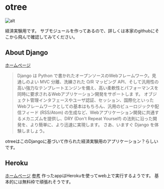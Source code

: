 # otree
![alt](https://cloud.githubusercontent.com/assets/12133577/8742230/210550aa-2c9e-11e5-947a-2d51954ff68b.jpg)

経済実験用です。
サブモジュールを作ってあるので、詳しくは本家のgithubにそこから飛んで確認してみてください。

## About Django
[ホームページ](http://djangoproject.jp/)

>Django は Python で書かれたオープンソースのWebフレームワーク。見通しのよい MVC 分離、洗練された O/R マッピング API、そして汎用性の高い強力なテンプレートエンジンを備え、高い柔軟性とパフォーマンスを同時に要求されるWebアプリケーション開発をサポートしま す。 オブジェクト管理インタフェースやユーザ認証、セッション、国際化といった Webフレームワークとしての基本はもちろん、汎用のビューロジックや配信フィード (RSS/Atom) の生成など、Webアプリケーション開発に共通するメカニズムを提供し、DRY (Don't Repeat Yourself) の法則に沿った開発を、より簡単に、より迅速に実現します。 さあ、いますぐ Django を体験しましょう。

otreeはこのDjangoに基づいて作られた経済実験用のアプリケーション？らしいです。

## Heroku
[ホームページ](https://www.heroku.com/)
[参考](http://developers.mobage.jp/blog/how-to-use-for-beginners-heroku)
作ったappはHerokuを使ってweb上で実行するようです。
基本的には無料枠で頑張れそうです。
